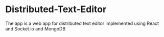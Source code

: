 # Distributed-Text-Editor
The app is a web app for distributed text editor implemented using React and Socket.io and MongoDB
